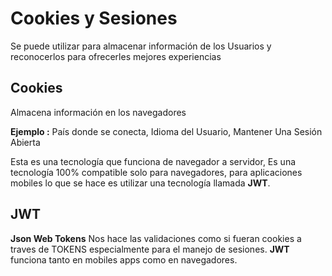 # Cookies y Sesiones

Se puede utilizar para almacenar información de los Usuarios y reconocerlos para ofrecerles mejores experiencias

## Cookies

Almacena información en los navegadores

**Ejemplo :** País donde se conecta, Idioma del Usuario, Mantener Una Sesión Abierta

Esta es una tecnología que funciona de navegador a servidor, Es una tecnología 100% compatible solo para navegadores, para aplicaciones mobiles lo que se hace es utilizar una tecnología llamada **JWT**.

## JWT

**Json Web Tokens** Nos hace las validaciones como si fueran cookies a traves de TOKENS especialmente para el manejo de sesiones. **JWT** funciona tanto en mobiles apps como en navegadores.

